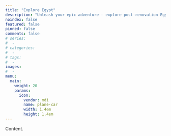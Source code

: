 ```yaml
---
title: "Explore Egypt"
description: "Unleash your epic adventure – explore post-renovation Egypt with unforgettable tours you’ll brag about forever!"
noindex: false
featured: false
pinned: false
comments: false
# series:
#  - 
# categories:
#  - 
# tags:
#  - 
images:
#  - 
menu:
  main:
    weight: 20
    params:
      icon:
        vendor: mdi
        name: plane-car
        width: 1.4em
        height: 1.4em
---
```


Content.
